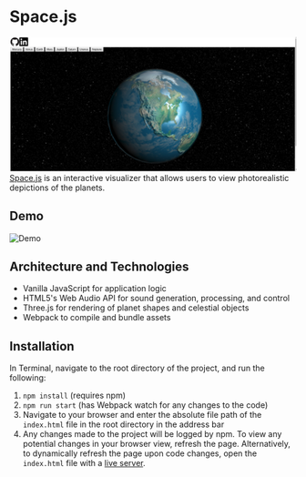 # Space.js
![](readme.png)
[Space.js](https://fwep.github.io/Space.js/) is an interactive visualizer that allows users to view photorealistic depictions of the planets. 

## Demo
![Demo](demo.gif)

## Architecture and Technologies
- Vanilla JavaScript for application logic
- HTML5's Web Audio API for sound generation, processing, and control
- Three.js for rendering of planet shapes and celestial objects
- Webpack to compile and bundle assets

## Installation
In Terminal, navigate to the root directory of the project, and run the following:

1. `npm install` (requires npm)
2. `npm run start` (has Webpack watch for any changes to the code)
4. Navigate to your browser and enter the absolute file path of the `index.html` file in the root directory in the address bar
5. Any changes made to the project will be logged by npm. To view any potential changes in your browser view, refresh the page. Alternatively, to dynamically refresh the page upon code changes, open the `index.html` file with a [live server](https://marketplace.visualstudio.com/items?itemName=ritwickdey.LiveServer).
